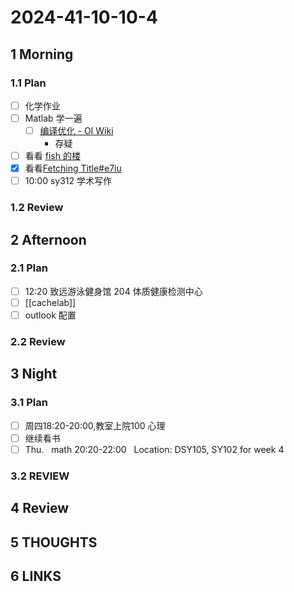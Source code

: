 # 2024-41-10-10-4

## 1 Morning

### 1.1 Plan

- [ ] 化学作业
- [ ] Matlab 学一遍
	- [ ] [编译优化 - OI Wiki](https://oi-wiki.org/lang/optimizations/)
		- 存疑
- [ ] 看看 [fish 的楼](https://shuiyuan.sjtu.edu.cn/t/topic/236351)
- [x] 看看[Fetching Title#e7iu](https://fazzie-key.cool/2023/02/21/MLsys/)
- [ ] 10:00 sy312 学术写作

### 1.2 Review

## 2 Afternoon

### 2.1 Plan

- [ ] 12:20 致远游泳健身馆 204 体质健康检测中心
- [ ] [[cachelab]]
- [ ] outlook 配置

### 2.2 Review

## 3 Night

### 3.1 Plan

- [ ] 周四18:20-20:00,教室上院100 心理
- [ ] 继续看书
- [ ] Thu.   math 20:20-22:00   Location: DSY105, SY102 for week 4

### 3.2 REVIEW

## 4 Review

## 5 THOUGHTS

## 6 LINKS
